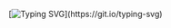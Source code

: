 [![Typing SVG](https://readme-typing-svg.herokuapp.com?font=Fira+Code&size=30&pause=1000&color=30BBF7&background=E76CFF00&center=%E9%94%99%E8%AF%AF%E7%9A%84&vCenter=%E9%94%99%E8%AF%AF%E7%9A%84&width=435&lines=Hello%2C+I+am+T0Night+.%F0%9F%91%8B;Welcome+to+My+Home.)](https://git.io/typing-svg)
<!---
<img align="right" src="https://github-readme-stats.vercel.app/api?username=t0night&show_icons=true&theme=radical">


t0night/t0night is a ✨ special ✨ repository because its `README.md` (this file) appears on your GitHub profile.
You can click the Preview link to take a look at your changes.
--->
